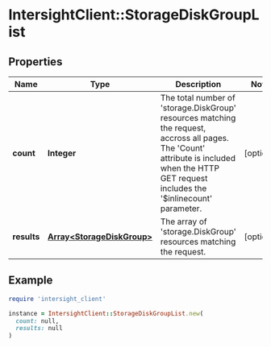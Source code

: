 # IntersightClient::StorageDiskGroupList

## Properties

| Name | Type | Description | Notes |
| ---- | ---- | ----------- | ----- |
| **count** | **Integer** | The total number of &#39;storage.DiskGroup&#39; resources matching the request, accross all pages. The &#39;Count&#39; attribute is included when the HTTP GET request includes the &#39;$inlinecount&#39; parameter. | [optional] |
| **results** | [**Array&lt;StorageDiskGroup&gt;**](StorageDiskGroup.md) | The array of &#39;storage.DiskGroup&#39; resources matching the request. | [optional] |

## Example

```ruby
require 'intersight_client'

instance = IntersightClient::StorageDiskGroupList.new(
  count: null,
  results: null
)
```

